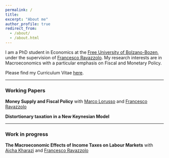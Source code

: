 ```yaml
---
permalink: /
title: 
excerpt: "About me"
author_profile: true
redirect_from: 
  - /about/
  - /about.html
---
```


I am a PhD student in Economics at the [Free University of Bolzano-Bozen](https://www.unibz.it/en/), under the supervision of [Francesco Ravazzolo](http://www.francescoravazzolo.com/). My research interests are in Macroeconomics with a particular emphasis on Fiscal and Monetary Policy.

Please find my Curriculum Vitae [here](https://claudroiu.github.io/files/cv.pdf).

____________
### Working Papers
<b>Money Supply and Fiscal Policy</b> with [Marco Lorusso](https://www.ncl.ac.uk/business/people/profile/marcolorusso.html) and [Francesco Ravazzolo](http://www.francescoravazzolo.com/)

<b>Distortionary taxation in a New Keynesian Model</b>

___________
### Work in progress
<b>The Macroeconomic Effects of Income Taxes on Labour Markets</b> with [Aicha Kharazi](https://sites.google.com/view/aichakharazi/home) and [Francesco Ravazzolo](http://www.francescoravazzolo.com/) 

